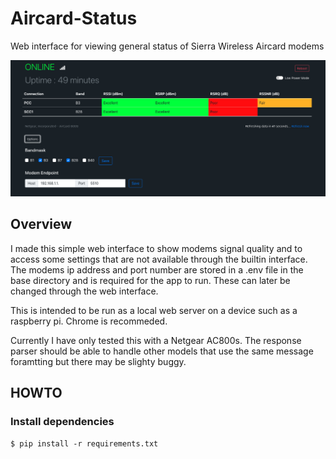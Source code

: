 # Aircard-Status

Web interface for viewing general status of Sierra Wireless Aircard modems

 ![example](https://github.com/dwmclean1/Aircard-Status/blob/55c8f6300a688945efbeb72c8964b316f8277beb/Screen%20Shot%202021-10-09%20at%2011.45.13%20am.png)

## Overview

I made this simple web interface to show modems signal quality and to access some settings that are not available through the builtin interface.
The modems ip address and port number are stored in a .env file in the base directory and is required for the app to run. These can later be changed through the web interface.

This is intended to be run as a local web server on a device such as a raspberry pi. Chrome is recommeded.

Currently I have only tested this with a Netgear AC800s. The response parser should be able to handle other models that use the same message foramtting but there may be slighty buggy.

## HOWTO

### Install dependencies

`$ pip install -r requirements.txt`
